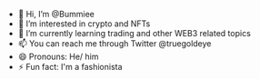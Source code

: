 - 👋 Hi, I’m @Bummiee
- 👀 I’m interested in crypto and NFTs 
- 🌱 I’m currently learning trading and other WEB3 related topics
- 📫 You can reach me through Twitter @truegoldeye
- 😄 Pronouns: He/ him
- ⚡ Fun fact: I'm a fashionista

<!---
Bummiee/Bummiee is a ✨ special ✨ repository because its `README.md` (this file) appears on your GitHub profile.
You can click the Preview link to take a look at your changes.
--->
